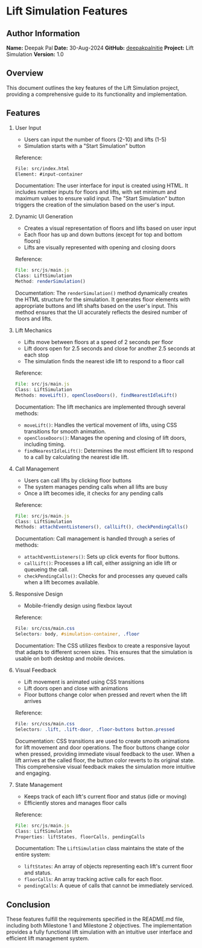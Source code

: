 # Lift Simulation Features

## Author Information
**Name:** Deepak Pal
**Date:** 30-Aug-2024
**GitHub:** [deepakpalnitie](https://github.com/deepakpalnitie)
**Project:** Lift Simulation
**Version:** 1.0

## Overview
This document outlines the key features of the Lift Simulation project, providing a comprehensive guide to its functionality and implementation.

## Features

1. User Input
   - Users can input the number of floors (2-10) and lifts (1-5)
   - Simulation starts with a "Start Simulation" button
   
   Reference:
   ```html
   File: src/index.html
   Element: #input-container
   ```

   Documentation:
   The user interface for input is created using HTML. It includes number inputs for floors and lifts, with set minimum and maximum values to ensure valid input. The "Start Simulation" button triggers the creation of the simulation based on the user's input.

2. Dynamic UI Generation
   - Creates a visual representation of floors and lifts based on user input
   - Each floor has up and down buttons (except for top and bottom floors)
   - Lifts are visually represented with opening and closing doors
   
   Reference:
   ```javascript
   File: src/js/main.js
   Class: LiftSimulation
   Method: renderSimulation()
   ```

   Documentation:
   The `renderSimulation()` method dynamically creates the HTML structure for the simulation. It generates floor elements with appropriate buttons and lift shafts based on the user's input. This method ensures that the UI accurately reflects the desired number of floors and lifts.

3. Lift Mechanics
   - Lifts move between floors at a speed of 2 seconds per floor
   - Lift doors open for 2.5 seconds and close for another 2.5 seconds at each stop
   - The simulation finds the nearest idle lift to respond to a floor call
   
   Reference:
   ```javascript
   File: src/js/main.js
   Class: LiftSimulation
   Methods: moveLift(), openCloseDoors(), findNearestIdleLift()
   ```

   Documentation:
   The lift mechanics are implemented through several methods:
   - `moveLift()`: Handles the vertical movement of lifts, using CSS transitions for smooth animation.
   - `openCloseDoors()`: Manages the opening and closing of lift doors, including timing.
   - `findNearestIdleLift()`: Determines the most efficient lift to respond to a call by calculating the nearest idle lift.

4. Call Management
   - Users can call lifts by clicking floor buttons
   - The system manages pending calls when all lifts are busy
   - Once a lift becomes idle, it checks for any pending calls
   
   Reference:
   ```javascript
   File: src/js/main.js
   Class: LiftSimulation
   Methods: attachEventListeners(), callLift(), checkPendingCalls()
   ```

   Documentation:
   Call management is handled through a series of methods:
   - `attachEventListeners()`: Sets up click events for floor buttons.
   - `callLift()`: Processes a lift call, either assigning an idle lift or queueing the call.
   - `checkPendingCalls()`: Checks for and processes any queued calls when a lift becomes available.

5. Responsive Design
   - Mobile-friendly design using flexbox layout
   
   Reference:
   ```css
   File: src/css/main.css
   Selectors: body, #simulation-container, .floor
   ```

   Documentation:
   The CSS utilizes flexbox to create a responsive layout that adapts to different screen sizes. This ensures that the simulation is usable on both desktop and mobile devices.

6. Visual Feedback
   - Lift movement is animated using CSS transitions
   - Lift doors open and close with animations
   - Floor buttons change color when pressed and revert when the lift arrives
   
   Reference:
   ```css
   File: src/css/main.css
   Selectors: .lift, .lift-door, .floor-buttons button.pressed
   ```

   Documentation:
   CSS transitions are used to create smooth animations for lift movement and door operations. The floor buttons change color when pressed, providing immediate visual feedback to the user. When a lift arrives at the called floor, the button color reverts to its original state. This comprehensive visual feedback makes the simulation more intuitive and engaging.

7. State Management
   - Keeps track of each lift's current floor and status (idle or moving)
   - Efficiently stores and manages floor calls
   
   Reference:
   ```javascript
   File: src/js/main.js
   Class: LiftSimulation
   Properties: liftStates, floorCalls, pendingCalls
   ```

   Documentation:
   The `LiftSimulation` class maintains the state of the entire system:
   - `liftStates`: An array of objects representing each lift's current floor and status.
   - `floorCalls`: An array tracking active calls for each floor.
   - `pendingCalls`: A queue of calls that cannot be immediately serviced.

## Conclusion
These features fulfill the requirements specified in the README.md file, including both Milestone 1 and Milestone 2 objectives. The implementation provides a fully functional lift simulation with an intuitive user interface and efficient lift management system.
